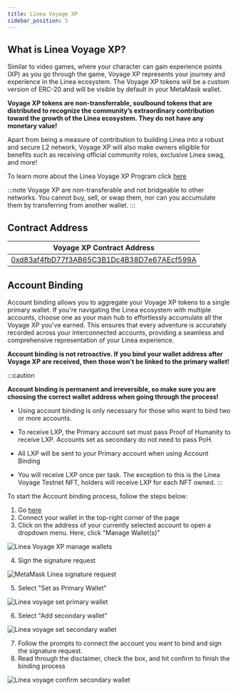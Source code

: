 ```yaml
---
title: Linea Voyage XP 
sidebar_position: 5
---
```


## What is Linea Voyage XP?

Similar to video games, where your character can gain experience points (XP) as you go through the game, Voyage XP represents your journey and experience in the Linea ecosystem. The Voyage XP tokens will be a custom version of ERC-20 and will be visible by default in your MetaMask wallet.

 **Voyage XP tokens are non-transferrable, soulbound tokens that are distributed to recognize the community’s extraordinary contribution toward the growth of the Linea ecosystem. They do not have any monetary value!**

Apart from being a measure of contribution to building Linea into a robust and secure L2 network, Voyage XP will also make owners eligible for benefits such as receiving official community roles, exclusive Linea swag, and more!

To learn more about the Linea Voyage XP Program click [here](https://linea.mirror.xyz/sl3dN6bP3h0Uxhh5yA_jqy9UFayjqCeChRvOSi1U3B8) 

:::note
Voyage XP are non-transferable and not bridgeable to other networks. You cannot buy, sell, or swap them, nor can you accumulate them by transferring from another wallet.
:::

## Contract Address

| Voyage XP Contract Address |
| -------------------------- |
| [0xd83af4fbD77f3AB65C3B1Dc4B38D7e67AEcf599A](https://lineascan.build/address/0xd83af4fbD77f3AB65C3B1Dc4B38D7e67AEcf599A) |

## Account Binding

Account binding allows you to aggregate your Voyage XP tokens to a single primary wallet. If you're navigating the Linea ecosystem with multiple accounts, choose one as your main hub to effortlessly accumulate all the Voyage XP you've earned. This ensures that every adventure is accurately recorded across your interconnected accounts, providing a seamless and comprehensive representation of your Linea experience. 

**Account binding is not retroactive. If you bind your wallet address after Voyage XP are received, then those won't be linked to the primary wallet!**

:::caution 

**Account binding is permanent and irreversible, so make sure you are choosing the correct wallet address when going through the process!**

- Using account binding is only necessary for those who want to bind two or more accounts.

- To receive LXP, the Primary account set must pass Proof of Humanity to receive LXP. Accounts set as secondary do not need to pass PoH.

- All LXP will be sent to your Primary account when using Account Binding

- You will receive LXP once per task. The exception to this is the Linea Voyage Testnet NFT, holders will receive LXP for each NFT owned.
:::

To start the Account binding process, follow the steps below:

1. Go [here](https://linea.build/activations)
2. Connect your wallet in the top-right corner of the page
3. Click on the address of your currently selected account to open a dropdown menu. Here, click "Manage Wallet(s)"

<div class="center-container">
  <div class="img-large">
    <img
      src="/img/article_images/Use_Linea/Linea_voyage_xp/Linea_voyage_xp_manage_wallets.png"
      alt="Linea Voyage XP manage wallets"
    />
  </div>
</div>

4. Sign the signature request

<div class="center-container">
  <div class="img-small">
    <img
      src="/img/article_images/Use_Linea/Linea_voyage_xp/MetaMask_Linea_signature_request.png"
      alt="MetaMask Linea signature request"
    />
  </div>
</div>

5. Select "Set as Primary Wallet"

<div class="center-container">
  <div class="img-small">
    <img
      src="/img/article_images/Use_Linea/Linea_voyage_xp/MetaMask_Linea_xp_set_primary_wallet.png"
      alt="Linea voyage set primary wallet"
    />
  </div>
</div>

6. Select "Add secondary wallet"

<div class="center-container">
  <div class="img-small">
    <img
      src="/img/article_images/Use_Linea/Linea_voyage_xp/MetaMask_Linea_xp_add_secondary_wallet.png"
      alt="Linea voyage set secondary wallet"
    />
  </div>
</div>

7. Follow the prompts to connect the account you want to bind and sign the signature request.
8. Read through the disclaimer, check the box, and hit confirm to finish the binding process

<div class="center-container">
  <div class="img-small">
    <img
      src="/img/article_images/Use_Linea/Linea_voyage_xp/MetaMask_Linea_xp_confirm_secondary_wallet.png"
      alt="Linea voyage confirm secondary wallet"
    />
  </div>
</div>

